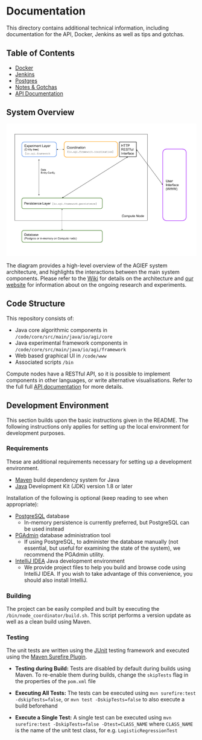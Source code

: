 # Documentation
This directory contains additional technical information, including documentation for the API, Docker, Jenkins as well as tips and gotchas.

## Table of Contents
- [Docker](./docker.md)
- [Jenkins](./jenkins.md)
- [Postgres](./postgres.md)
- [Notes & Gotchas](./notes.md)
- [API Documentation](./API/http.swagger.yaml)

## System Overview
![image](./diagrams/AGIEF%20v3.0%20-%20System%20Architecture%20-%20conceptual.png)

The diagram provides a high-level overview of the AGIEF system architecture, and highlights the interactions between the main system components. Please refer to the [Wiki](https://github.com/ProjectAGI/agi/wiki) for details on the architecture and [our website](https://agi.io/) for information about on the ongoing research and experiments.

## Code Structure
This repository consists of:

- Java core algorithmic components in `/code/core/src/main/java/io/agi/core`
- Java experimental framework components in `/code/core/src/main/java/io/agi/framework`
- Web based graphical UI in `/code/www`
- Associated scripts `/bin`

Compute nodes have a RESTful API, so it is possible to implement components in
other languages, or write alternative visualisations. Refer to the full full [API documentation](./docs/API/http.swagger.yaml) for
more details.

## Development Environment
This section builds upon the basic instructions given in the README. The following instructions only applies for setting up
the local environment for development purposes.

### Requirements
These are additional requirements necessary for setting up a development environment.

- [Maven](https://maven.apache.org/) build dependency system for Java
- [Java](http://www.oracle.com/technetwork/java/javase/downloads/jdk8-downloads-2133151.html) Development Kit (JDK) version 1.8 or later

Installation of the following is optional (keep reading to see when appropriate):

- [PostgreSQL](http://www.postgresql.org/download) database
   - In-memory persistence is currently preferred, but PostgreSQL can be used instead
- [PGAdmin](http://www.pgadmin.org/download) database administration tool
   - If using PostgreSQL, to administer the database manually (not essential, but useful for examining the state of the system), we recommend the PGAdmin utility.
- [IntelliJ IDEA](https://www.jetbrains.com/idea) Java development environment
   - We provide project files to help you build and browse code using IntelliJ IDEA. If you wish to take advantage of this convenience, you should also install IntelliJ.

### Building
The project can be easily compiled and built by executing the `/bin/node_coordinator/build.sh`. This script performs a version update as well as a clean build using Maven.

### Testing
The unit tests are written using the [JUnit](http://junit.org/) testing framework and executed using the [Maven Surefire Plugin](https://maven.apache.org/surefire/maven-surefire-plugin/).

- **Testing during Build:** Tests are disabled by default during builds using Maven. To re-enable them during builds, change the `skipTests` flag in the properties of the `pom.xml` file

- **Executing All Tests:** The tests can be executed using `mvn surefire:test -dskipTests=false`, or `mvn test -DskipTests=false` to also execute a build beforehand

- **Execute a Single Test:** A single test can be executed using `mvn surefire:test -DskipTests=false -Dtest=CLASS_NAME` where `CLASS_NAME` is the name of the unit test class, for e.g. `LogisticRegressionTest`
